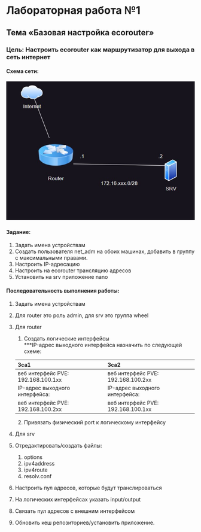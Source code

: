 # Лабораторная работа №1
## Тема «Базовая настройка ecorouter»
### Цель: Настроить ecorouter как маршрутизатор для выхода в сеть интернет
#### Схема сети:

![Getting Started](../images/mdk01.02/lab1_schema.jpg)

#### Задание:
1.	Задать имена устройствам
2.	Создать пользователя net_adm на обоих машинах, добавить в группу с максимальными правами.
3.	Настроить IP-адресацию
4.	Настроить на ecorouter трансляцию адресов
5.	Установить на srv приложение nano
 
#### Последовательность выполнения работы:
1.	Задать имена устройствам
2.	Для router это роль admin, для srv это группа wheel
3.	Для router
    1.	Создать логические интерфейсы  
    ***IP-адрес выходного интерфейса назначить по следующей схеме:

    |3са1                              | 3са2                               |
    |----------------------------------|------------------------------------|
    |веб интерфейс PVE: 192.168.100.1xx| веб интерфейс PVE: 192.168.100.2xx |
    |IP-адрес выходного интерфейса:    | IP-адрес выходного интерфейса:     |
    |веб интерфейс PVE: 192.168.100.2xx| веб интерфейс PVE: 192.168.100.1xx |
    2.	Привязать физический port к логическому интерфейсу
4.	Для srv
1.	Отредактировать/создать файлы:
    1.	options
    2.	ipv4address
    3.	ipv4route
    4.	resolv.conf
5.	Настроить пул адресов, которые будут транслироваться
6.	На логических интерфейсах указать input/output
7.	Связать пул адресов с внешним интерфейсом
8.	Обновить кеш репозиториев/установить приложение.
